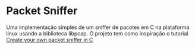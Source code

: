 # Packet Sniffer
Uma implementação simples de um sniffer de pacotes em C na plataforma linux usando a biblioteca libpcap. O projeto tem como inspiração o tutorial [Create your own packet sniffer in C](https://simplestcodings.blogspot.com/2010/10/create-your-own-packet-sniffer-in-c.html)
